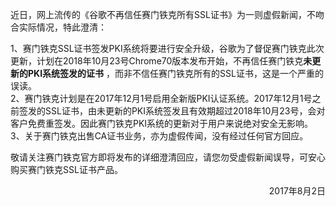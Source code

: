 近日，网上流传的《谷歌不再信任赛门铁克所有SSL证书》为一则虚假新闻，不吻合实际情况，特此澄清：

1、赛门铁克SSL证书签发PKI系统将要进行安全升级，谷歌为了督促赛门铁克此次更新，计划在2018年10月23号Chrome70版本发布开始，不再信任赛门铁克**未更新的PKI系统签发的证书** ，而非不信任赛门铁克所有的SSL证书，这是一个严重的误读。  
2、赛门铁克计划是在2017年12月1号启用全新版PKI认证系统。2017年12月1号之前签发的SSL证书，由未更新的PKI系统签发且有效期超过2018年10月23号，会对客户免费重签发。因此赛门铁克PKI系统的更新对于用户来说绝对安全无影响。  
3、关于赛门铁克出售CA证书业务，亦为虚假传闻，没有经过任何官方回应。    

敬请关注赛门铁克官方即将发布的详细澄清回应，请您勿受虚假新闻误导，可安心购买赛门铁克SSL证书产品。

<p align="right">2017年8月2日</p>                     
